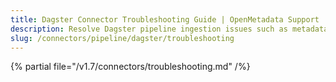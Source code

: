 ```yaml
---
title: Dagster Connector Troubleshooting Guide | OpenMetadata Support
description: Resolve Dagster pipeline ingestion issues such as metadata gaps, API rate-limits, or project config errors.
slug: /connectors/pipeline/dagster/troubleshooting
---
```


{% partial file="/v1.7/connectors/troubleshooting.md" /%}
